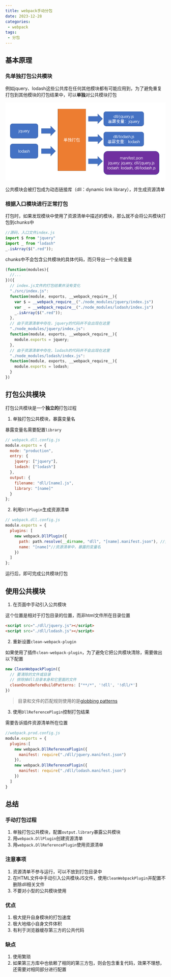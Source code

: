 ```yaml
---
title: webpack手动分包
date: 2023-12-28
categories:
 - webpack
tags:
 - 分包
---
```


## 基本原理

### 先单独打包公共模块

例如jquery、lodash这些公共库在任何其他模块都有可能应用到，为了避免重复打包到其他模块的打包结果中，可以**单独**对公共模块打包

![image-20231228151618799](./imgs/image-20231228151618799.png)

公共模块会被打包成为动态链接库（dll：dynamic link library），并生成资源清单

### 根据入口模块进行正常打包

打包时，如果发现模块中使用了资源清单中描述的模块，那么就不会将公共模块打包到chunks中

```js
//源码，入口文件index.js
import $ from "jquery"
import _ from "lodash"
_.isArray($(".red"));
```

chunks中不会包含公共模块的具体代码，而只导出一个全局变量

```js
(function(modules){
  //...
})({
  // index.js文件的打包结果并没有变化
  "./src/index.js":
  function(module, exports, __webpack_require__){
    var $ = __webpack_require__("./node_modules/jquery/index.js")
    var _ = __webpack_require__("./node_modules/lodash/index.js")
    _.isArray($(".red"));
  },
  // 由于资源清单中存在，jquery的代码并不会出现在这里
  "./node_modules/jquery/index.js":
  function(module, exports, __webpack_require__){
    module.exports = jquery;
  },
  // 由于资源清单中存在，lodash的代码并不会出现在这里
  "./node_modules/lodash/index.js":
  function(module, exports, __webpack_require__){
    module.exports = lodash;
  }
})
```

## 打包公共模块

打包公共模块是一个**独立的**打包过程

1. 单独打包公共模块，暴露变量名

暴露变量名需要配置`library`

```js
// webpack.dll.config.js
module.exports = {
  mode: "production",
  entry: {
    jquery: ["jquery"],
    lodash: ["lodash"]
  },
  output: {
    filename: "dll/[name].js",
    library: "[name]"
  }
};
```

2. 利用`DllPlugin`生成资源清单

```js
// webpack.dll.config.js
module.exports = {
  plugins: [
    new webpack.DllPlugin({
      path: path.resolve(__dirname, "dll", "[name].manifest.json"), //资源清单的保存位置
      name: "[name]"//资源清单中，暴露的变量名
    })
  ]
};
```

运行后，即可完成公共模块打包

## 使用公共模块

1. 在页面中手动引入公共模块

这个位置是相对于打包目录的位置，而非html文件所在目录位置

```html
<script src="./dll/jquery.js"></script>
<script src="./dll/lodash.js"></script>
```

2. 重新设置`clean-webpack-plugin`

如果使用了插件`clean-webpack-plugin`，为了避免它把公共模块清除，需要做出以下配置

```js
new CleanWebpackPlugin({
  // 要清除的文件或目录
  // 排除掉dll目录本身和它里面的文件
  cleanOnceBeforeBuildPatterns: ["**/*", '!dll', '!dll/*']
})
```

> 目录和文件的匹配规则使用的是[globbing patterns](https://github.com/sindresorhus/globby#globbing-patterns)

3. 使用`DllReferencePlugin`控制打包结果

需要告诉插件资源清单所在位置

```js
//webpack.prod.config.js
module.exports = {
  plugins:[
    new webpack.DllReferencePlugin({
      manifest: require("./dll/jquery.manifest.json")
    }),
    new webpack.DllReferencePlugin({
      manifest: require("./dll/lodash.manifest.json")
    })
  ]
}
```

## 总结

### 手动打包过程

1. 单独打包公共模块，配置`output.library`暴露公共模块
2. 用`webpack.DllPlugin`创建资源清单
3. 用`webpack.DllReferencePlugin`使用资源清单

### 注意事项

1. 资源清单不参与运行，可以不放到打包目录中
2. 在HTML文件中手动引入公共模块JS文件，使用`CleanWebpackPlugin`并配置不删除dll相关文件
3. 不要对小型的公共模块使用

### 优点

1. 极大提升自身模块的打包速度
2. 极大地缩小自身文件体积
3. 有利于浏览器缓存第三方的公共代码

### 缺点

1. 使用繁琐
2. 如果第三方库中也依赖了相同的第三方包，则会包含重复代码，效果不理想，还需要对相同部分进行配置
